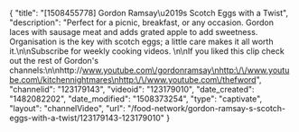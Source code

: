 {
    "title": "[1508455778] Gordon Ramsay\u2019s Scotch Eggs with a Twist",
    "description": "Perfect for a picnic, breakfast, or any occasion. Gordon laces with sausage meat and adds grated apple to add sweetness. Organisation is the key with scotch eggs; a little care makes it all worth it.\n\nSubscribe for weekly cooking videos. \n\nIf you liked this clip check out the rest of Gordon's channels:\n\nhttp:\/\/www.youtube.com\/gordonramsay\nhttp:\/\/www.youtube.com\/kitchennightmares\nhttp:\/\/www.youtube.com\/thefword",
    "channelid": "123179143",
    "videoid": "123179010",
    "date_created": "1482082202",
    "date_modified": "1508373254",
    "type": "captivate",
    "layout": "channelVideo",
    "url": "\/food-network\/gordon-ramsay-s-scotch-eggs-with-a-twist\/123179143-123179010"
}